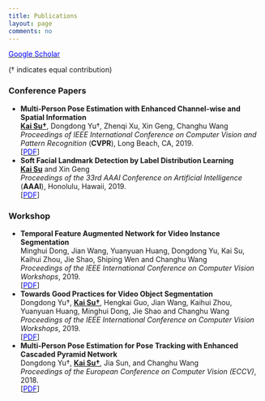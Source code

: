 ```yaml
---
title: Publications
layout: page
comments: no
---
```


<a href="https://scholar.google.com/citations?user=Kp3XAToAAAAJ&hl=en"><font color="blue">Google Scholar</font></a>

(&dagger; indicates equal contribution) <br>

### Conference Papers

- <b>Multi-Person Pose Estimation with Enhanced Channel-wise and Spatial Information</b> <br>
<u><b>Kai Su&dagger;</b></u>, Dongdong Yu&dagger;, Zhenqi Xu, Xin Geng, Changhu Wang <br>
<i>Proceedings of IEEE International Conference on Computer Vision and Pattern Recognition</i> (<b>CVPR</b>), Long Beach, CA, 2019. <br>
[<a href="http://openaccess.thecvf.com/content_CVPR_2019/papers/Su_Multi-Person_Pose_Estimation_With_Enhanced_Channel-Wise_and_Spatial_Information_CVPR_2019_paper.pdf"><font color="blue">PDF</font></a>]
- <b>Soft Facial Landmark Detection by Label Distribution Learning</b> <br>
<u><b>Kai Su</b></u> and Xin Geng <br>
<i>Proceedings of the 33rd AAAI Conference on Artificial Intelligence</i> (<b>AAAI</b>), Honolulu, Hawaii, 2019. <br>
[<a href="http://palm.seu.edu.cn/xgeng/files/aaai19b.pdf"><font color="blue">PDF</font></a>]

### Workshop

- <b>Temporal Feature Augmented Network for Video Instance Segmentation</b> <br>
Minghui Dong, Jian Wang, Yuanyuan Huang, Dongdong Yu, Kai Su, Kaihui Zhou, Jie Shao, Shiping Wen and Changhu Wang <br>
<i>Proceedings of the IEEE International Conference on Computer Vision Workshops</i>, 2019. <br>
[<a href="http://openaccess.thecvf.com/content_ICCVW_2019/papers/YouTube-VOS/Dong_Temporal_Feature_Augmented_Network_for_Video_Instance_Segmentation_ICCVW_2019_paper.pdf"><font color="blue">PDF</font></a>]
- <b>Towards Good Practices for Video Object Segmentation</b> <br>
Dongdong Yu&dagger;, <u><b>Kai Su&dagger;</b></u>, Hengkai Guo, Jian Wang, Kaihui Zhou, Yuanyuan Huang, Minghui Dong, Jie Shao and Changhu Wang <br>
<i>Proceedings of the IEEE International Conference on Computer Vision Workshops</i>, 2019. <br>
[<a href="http://openaccess.thecvf.com/content_ICCVW_2019/papers/YouTube-VOS/Yu_Towards_Good_Practices_for_Video_Object_Segmentation_ICCVW_2019_paper.pdf"><font color="blue">PDF</font></a>]
- <b>Multi-Person Pose Estimation for Pose Tracking with Enhanced Cascaded Pyramid Network</b> <br>
Dongdong Yu&dagger;, <u><b>Kai Su&dagger;</b></u>, Jia Sun, and Changhu Wang <br>
<i>Proceedings of the European Conference on Computer Vision (ECCV)</i>, 2018. <br>
[<a href="http://openaccess.thecvf.com/content_eccv_2018_workshops/w9/html/Yu_Multi-Person_Pose_Estimation_for_Pose_Tracking_with_Enhanced_Cascaded_Pyramid_ECCVW_2018_paper.html"><font color="blue">PDF</font></a>]